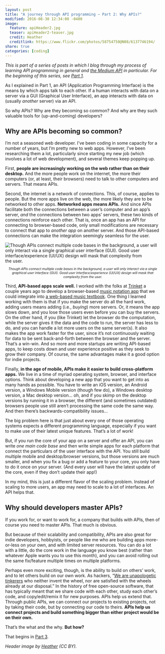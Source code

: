 ```yaml
---
layout: post
title: "A journey through API programming ― Part 2: Why APIs?"
modified: 2016-08-30 12:34:00 -0400
image:
  feature: apiHeader2.jpg
  teaser: apiHeader2-teaser.jpg
  credit: Heather
  creditlink: https://www.flickr.com/photos/58754750@N08/6137746194/
share: true
categories: [coding]
---
```


*This is part of a series of posts in which I blog through my process of learning API programming in general and* [*the Medium API*](https://medium.com/blog/the-medium-api-is-now-open-to-everyone-3f4642e5c850#.8ehvndx6y) *in particular. For the beginning of this series, see* [*Part 1*](http://kris.shaffermusic.com/2016/08/journey-through-api-programming-1/)*.*

As I explained in Part 1, an API (Application Programming Interface) is the means by which apps talk to each other. If a human interacts with data on a server via a GUI (Graphical User Interface), an app interacts with data on (usually *another* server) via an API.

So why APIs? Why are they becoming so common? And why are they such valuable tools for (up-and-coming) developers?

## Why are APIs becoming so common?

I’m not a seasoned web developer. I’ve been coding in some capacity for a number of years, but I’m pretty new to web apps. However, I’ve been researching them a lot, particularly since starting my new job (which involves a lot of web development), and several themes keep popping up.

First, **people are increasingly working on the web rather than on their desktop.** And the more people work on the internet, the more their computers (or, at least, their browsers) need to talk to other computers and servers. That means APIs.

Second, the internet is a network of connections. This, of course, applies to people. But the more apps live on the web, the more likely they are to be networked to other apps. **Networked apps means APIs.** And since APIs facilitate both the connections between a user’s computer and an app’s server, *and* the connections between two apps’ servers, these two kinds of connections reinforce each other. That is, once an app has an API for connecting to browser-based code, only small modifications are necessary to connect that app to *another app* on another server. And those API-based connections can make the integration seemingly seamless for the user.

<img src="https://cdn-images-1.medium.com/max/2000/1*qco5IEeD2hequlEjszjW6g.png" alt="Though APIs connect multiple code bases in the background, a user will only interact via a single graphical user interface (GUI). Good user interface/experience (UI/UX) design will mask that complexity from the user." />

<p style="text-align: center; font-size: 0.75em; font-style: italic">Though APIs connect multiple code bases in the background, a user will only interact via a single graphical user interface (GUI). Good user interface/experience (UI/UX) design will mask that complexity from the user.</p>

Third, **API-based apps scale well.** I worked with the folks at [Trinket](https://trinket.io/) a couple years ago to develop a browser-based [music notation app](https://trinket.io/music) that we could integrate into [a web-based music textbook](http://openmusictheory.com). One thing I learned working with them is that if you make the server do all the hard work, adding users means adding (i.e., *buying*) more servers. Or, it means the app slows down, and you lose those users even before you can buy the servers. On the other hand, if you (like Trinket) let the browser do the computation, while the server gives it the data and the code to run, the server has less to do, and you can handle a lot more users on the same server(s). It also makes the app work faster for the user, since it’s not continuously waiting for data to be sent back-and-forth between the browser and the server. That’s a win-win. And so more and more startups are writing API-based apps, to keep costs down and user experience positive as they seek to grow their company. Of course, the same advantages make it a good option for indie projects.

Finally, **in the age of mobile, APIs make it easier to build cross-platform apps.** We live in a time of myriad operating system, browser, and interface options. Think about developing a new app that you want to get into as many hands as possible. You have to write an iOS version, an Android version, a Windows Mobile version (though few do), a Windows desktop version, a Mac desktop version… oh, and if you skimp on the desktop versions by running it in a browser, the different (and sometimes outdated) browsers people use still aren’t processing the same code the same way. And then there’s backwards-compatibility issues…

The big problem here is that just about every one of those operating systems expects a different programming language, especially if you want to make use of their latest unique features. That’s a lot of work!

But, if you run the core of your app on a server and offer an API, you can write *one main code base* and then write simple apps for each platform that connect the particulars of the user interface with the API. You still build multiple mobile and desktop/browser versions, but those versions are much smaller, and when you fix a bug or add a feature to your core, you only have to do it once on your server. (And every user will have the latest update of the core, even if they don’t update their app!)

In my mind, this is just a different flavor of the scaling problem. Instead of scaling to more users, an app may need to scale to a lot of interfaces. An API helps that.

## Why should developers master APIs?

If you work for, or want to work for, a company that builds with APIs, then of course you need to master APIs. That much is obvious.

But because of their scalability and compatibility, APIs are also great for indie developers, hobbyists, or people like me who are building apps more-or-less on your own, and with limited server resources. You can do a lot with a little, do the core work in the language you know best (rather than whatever Apple wants you to use this month), and you can avoid rolling out the same fix/feature multiple times on multiple platforms.

Perhaps even more exciting, though, is the ability to build on others’ work, and to let others build on our own work. As hackers, “[We are unapologetic tinkerers](http://www.digitalpedagogylab.com/hybridped/open-source-scholarship/) who neither invent the wheel, nor are satisfied with the wheels already at our disposal.” In the history of free open-source software, that has typically meant that we share code with each other, study each other’s code, and copy/edit/remix it for new purposes. APIs help us extend that. Through public APIs, we can connect our projects to existing projects, not by taking their code, but by connecting our code to theirs. **APIs help us connect projects and build something bigger than either project would be on their own.**

That’s the what and the why. **But how?**

That begins in [Part 3](http://kris.shaffermusic.com/2016/08/journey-through-api-programming-3/).

*Header image by* [*Heather*](https://www.flickr.com/photos/58754750@N08/6137746194/) *(CC BY).*
